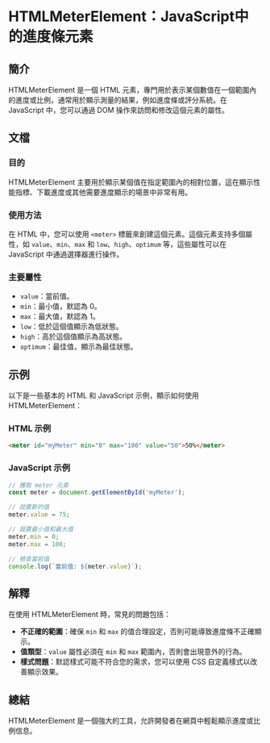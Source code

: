 <!--
Meta Description: # HTMLMeterElement：JavaScript中的進度條元素 ## 簡介 HTMLMeterElement 是一個 HTML 元素，專門用於表示某個數值在一個範圍內的進度或比例，通常用於顯示測量的結果，例如進度條或評分系統。在 JavaScript 中，您可以通過 DOM 操作來訪問和修...
Meta Keywords: meter, htmlmeterelement, value, min, max
-->

# HTMLMeterElement：JavaScript中的進度條元素

## 簡介
HTMLMeterElement 是一個 HTML 元素，專門用於表示某個數值在一個範圍內的進度或比例，通常用於顯示測量的結果，例如進度條或評分系統。在 JavaScript 中，您可以通過 DOM 操作來訪問和修改這個元素的屬性。

## 文檔
### 目的
HTMLMeterElement 主要用於顯示某個值在指定範圍內的相對位置，這在顯示性能指標、下載進度或其他需要進度顯示的場景中非常有用。

### 使用方法
在 HTML 中，您可以使用 `<meter>` 標籤來創建這個元素。這個元素支持多個屬性，如 `value`、`min`、`max` 和 `low`、`high`、`optimum` 等，這些屬性可以在 JavaScript 中通過選擇器進行操作。

### 主要屬性
- `value`：當前值。
- `min`：最小值，默認為 0。
- `max`：最大值，默認為 1。
- `low`：低於這個值顯示為低狀態。
- `high`：高於這個值顯示為高狀態。
- `optimum`：最佳值，顯示為最佳狀態。

## 示例
以下是一些基本的 HTML 和 JavaScript 示例，顯示如何使用 HTMLMeterElement：

### HTML 示例
```html
<meter id="myMeter" min="0" max="100" value="50">50%</meter>
```

### JavaScript 示例
```javascript
// 獲取 meter 元素
const meter = document.getElementById('myMeter');

// 設置新的值
meter.value = 75;

// 設置最小值和最大值
meter.min = 0;
meter.max = 100;

// 檢查當前值
console.log(`當前值: ${meter.value}`);
```

## 解釋
在使用 HTMLMeterElement 時，常見的問題包括：
- **不正確的範圍**：確保 `min` 和 `max` 的值合理設定，否則可能導致進度條不正確顯示。
- **值類型**：`value` 屬性必須在 `min` 和 `max` 範圍內，否則會出現意外的行為。
- **樣式問題**：默認樣式可能不符合您的需求，您可以使用 CSS 自定義樣式以改善顯示效果。

## 總結
HTMLMeterElement 是一個強大的工具，允許開發者在網頁中輕鬆顯示進度或比例信息。